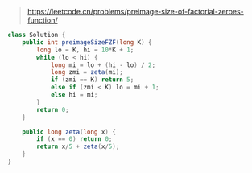 > https://leetcode.cn/problems/preimage-size-of-factorial-zeroes-function/

``` java
class Solution {
    public int preimageSizeFZF(long K) {
        long lo = K, hi = 10*K + 1;
        while (lo < hi) {
            long mi = lo + (hi - lo) / 2;
            long zmi = zeta(mi);
            if (zmi == K) return 5;
            else if (zmi < K) lo = mi + 1;
            else hi = mi;
        }
        return 0;
    }

    public long zeta(long x) {
        if (x == 0) return 0;
        return x/5 + zeta(x/5);
    }
}
```